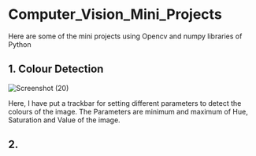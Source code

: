 # Computer_Vision_Mini_Projects
Here are some of the mini projects using Opencv and numpy libraries of Python

## 1. Colour Detection
![Screenshot (20)](https://user-images.githubusercontent.com/76507095/136331168-08b9dd52-ac7d-4ceb-9ec1-0af5cf1aacc1.png)

Here, I have put a trackbar for setting different parameters to detect the colours of the image.
The Parameters are minimum and maximum of Hue, Saturation and Value of the image.

## 2. 
